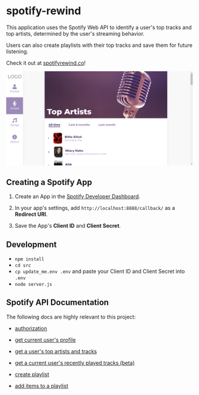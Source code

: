 # spotify-rewind

This application uses the Spotify Web API to identify a user's top tracks and top artists, determined by the user's streaming behavior.

Users can also create playlists with their top tracks and save them for future listening.

Check it out at [spotifyrewind.co](http://spotifyrewind.co)!

![Website Preview](https://github.com/kai-wei-mo/spotify-rewind/blob/main/demo.PNG)

## Creating a Spotify App

1. Create an App in the [Spotify Developer Dashboard](https://developer.spotify.com/dashboard/applications).

2. In your app's settings, add `http://localhost:8888/callback/` as a **Redirect URI**.

3. Save the App's **Client ID** and **Client Secret**.

## Development

- `npm install`
- `cd src`
- `cp update_me.env .env` and paste your Client ID and Client Secret into `.env`
- `node server.js`

## Spotify API Documentation

The following docs are highly relevant to this project:

- [authorization](https://developer.spotify.com/documentation/general/guides/authorization-guide/#implicit-grant-flow)

- [get current user's profile](https://developer.spotify.com/documentation/web-api/reference/users-profile/get-current-users-profile/)

- [get a user's top artists and tracks](https://developer.spotify.com/documentation/web-api/reference/personalization/get-users-top-artists-and-tracks/)

- [get a current user's recently played tracks (beta)](https://developer.spotify.com/documentation/web-api/reference/player/get-recently-played/)

- [create playlist](https://developer.spotify.com/documentation/web-api/reference/playlists/create-playlist/)

- [add items to a playlist](https://developer.spotify.com/documentation/web-api/reference/playlists/add-tracks-to-playlist/)

<!---
## Media Credits
-->
